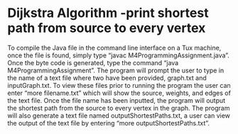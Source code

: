 # Dijkstra Algorithm -print shortest path from source to every vertex 

To compile the Java file in the command line interface on a Tux machine, once the file is found, simply type “javac M4ProgrammingAssignment.java”. Once the byte code is generated, type the command “java M4ProgrammingAssignment”. The program will prompt the user to type in the name of a text file where two have been provided, graph.txt and inputGraph.txt. To view these files prior to running the program the user can enter “more filename.txt” which will show the source, weights, and edges of the text file. Once the file name has been inputted, the program will output the shortest path from the source to every vertex in the graph. The program will also generate a text file named outputShortestPaths.txt, a user can view the output of the text file by entering “more outputShortestPaths.txt”. 
